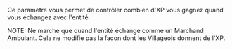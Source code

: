 Ce paramètre vous permet de contrôler combien d'XP vous gagnez quand vous échangez avec l'entité.

NOTE: Ne marche que quand l'entité échange comme un Marchand Ambulant. Cela ne modifie pas la façon dont les Villageois donnent de l'XP.